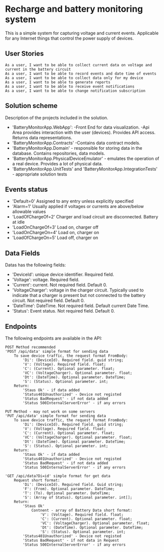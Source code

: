 # Recharge and battery monitoring system
This is a simple system for capturing voltage and current events. 
Applicable for any Internet things that control the power supply of devices. 

## User Stories

    As a user, I want to be able to collect current data on voltage and current in the battery circuit
    As a user, I want to be able to record events and date time of events
    As a user, I want to be able to collect data only for my device
    As a user, I want to be able to generate reports
    As a user, I want to be able to receive event notifications
    As a user, I want to be able to change notification subscription

## Solution scheme
Description of the projects included in the solution.
- 'BatteryMonitorApp.WebApp':
    -Front End for data visualization.
    -Api Area provides interaction with the user (devices). Provides API access. Returns data representations. 
- 'BatteryMonitorApp.Contracts' -Contains data contract models.
- 'BatteryMonitorApp.Domain' - responsible for storing data in the database. 
    Contains repositories, data models.
- 'BatteryMonitorApp.PhysicalDeviceEmulator' - emulates the operation of a real device. 
    Provides a lot of physical data.
- 'BatteryMonitorApp.UnitTests' and 'BatteryMonitorApp.IntegrationTests' - 
    appropriate solution tests

## Events status
- 'Default=0' Assigned to any entry unless explicitly specified
- 'Alarm=1' Usually applied if voltages or currents are above/below allowable values
- 'LoadOfChargeOf=2' Charger and load circuit are disconnected. Battery at idle
- 'LoadOnChargeOf=3' Load on, charger off
- 'LoadOnChargeOn=4' Load on, charger on
- 'LoadOfChargeOn=5' Load off, charger on

## Data Fields
Datas has the following fields:
- 'DeviceId': unique device identifier. Required field.
- 'Voltage': voltage. Required field.
- 'Current': current. Not required field. Default 0.
- 'VoltageCharger': voltage in the charger circuit.
    Typically used to indicate that a charger is present but not connected to the battery circuit.
    Not required field. Default 0.
- 'DateTime': DateTime. Not required field. Default current Date Time.
- 'Status': Event status. Not required field. Default 0.

## Endpoints
The following endpoints are available in the API:
    
    POST Method recommended
    'POST /api/data' simple format for sending data
        To save device traffic, the request format FromBody:
            'Di': (DeviceId). Required field. guid string;
            'V': (Voltage). Required field. float;
            'C': (Current). Optional parameter. float;
            'VC': (VoltageCharger). Optional parameter. float;
            'Dt': (DateTime). Optional parameter. DateTime;
            'S': (Status). Optional parameter. int;
        Return: 
            'Staus Ok' - if data added
            'Status401Unauthorized' - Device not registed
            'Status BadRequest' - if not data added
            'Status 500InternalServerError' - if any errors  

    PUT Method - may not work on some servers
    'PUT /api/data' simple format for sending data
        To save device traffic, the request format FromBody:
            'Di': (DeviceId). Required field. guid string;
            'V': (Voltage). Required field. float;
            'C': (Current). Optional parameter. float;
            'VC': (VoltageCharger). Optional parameter. float;
            'Dt': (DateTime). Optional parameter. DateTime;
            'S': (Status). Optional parameter. int;
        Return: 
            'Staus Ok' - if data added
            'Status401Unauthorized' - Device not registed
            'Status BadRequest' - if not data added
            'Status 500InternalServerError' - if any errors    
    
    'GET /api/data?Di=id' simple format for get data
        Request short format:
            'Di': (DeviceId). Required field. Guid string;
            'F': (From). Optional parameter. DateTime;
            'T': (To). Optional parameter. DateTime;
            'S': (Array of Status). Optional parameter. int[];
        Return:
            'Staus Ok'
                Contnent - array of Battery Data short format:
                    'V': (Voltage). Required field. float;
                    'C': (Current). Optional parameter. float;
                    'VC': (VoltageCharger). Optional parameter. float;
                    'Dt': (DateTime). Optional parameter. DateTime;
                    'S': (Status). Optional parameter. int;
            'Status401Unauthorized' - Device not registed
            'Status BadRequest' - if not data in Request
            'Status 500InternalServerError' - if any errors
